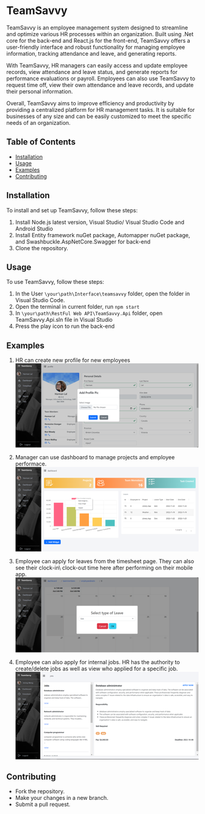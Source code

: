 # TeamSavvy
TeamSavvy is an employee management system designed to streamline and optimize various HR processes within an organization. Built using .Net core for the back-end and React.js for the front-end, TeamSavvy offers a user-friendly interface and robust functionality for managing employee information, tracking attendance and leave, and generating reports.

With TeamSavvy, HR managers can easily access and update employee records, view attendance and leave status, and generate reports for performance evaluations or payroll. Employees can also use TeamSavvy to request time off, view their own attendance and leave records, and update their personal information.

Overall, TeamSavvy aims to improve efficiency and productivity by providing a centralized platform for HR management tasks. It is suitable for businesses of any size and can be easily customized to meet the specific needs of an organization.

## Table of Contents

- [Installation](#installation)
- [Usage](#usage)
- [Examples](#examples)
- [Contributing](#contributing)

## Installation

To install and set up TeamSavvy, follow these steps:

1. Install Node.js latest version, Visual Studio/ Visual Studio Code and Android Studio
2. Install Entity framework nuGet package, Automapper nuGet package, and Swashbuckle.AspNetCore.Swagger for back-end
3. Clone the repository.

## Usage

To use TeamSavvy, follow these steps:

1. In the User `\your\path\Interface\teamsavvy` folder, open the folder in Visual Studio Code.
2. Open the terminal in current folder, run `npm start`
3. In `\your\path\RestFul Web API\TeamSavvy.Api` folder, open TeamSavvy.Api.sln file in Visual Studio
4. Press the play icon to run the back-end

## Examples

1. HR can create new profile for new employees
![](.\Design\Images\create-user.png)

2. Manager can use dashboard to manage projects and employee performace.
![](.\Design\Images\dashboard.png)

3. Employee can apply for leaves from the timesheet page. They can also see their clock-in\ clock-out time here after performing on their mobile app.
![](.\Design\Images\apply-for-leaves.png)

4. Employee can also apply for internal jobs. HR has the authority to create/delete jobs as well as view who applied for a specific job.
![](.\Design\Images\apply-for-internal-jobs.png)



## Contributing

- Fork the repository.
- Make your changes in a new branch.
- Submit a pull request.


